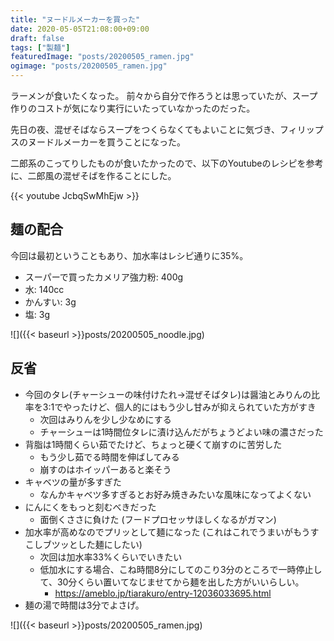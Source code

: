 ```yaml
---
title: "ヌードルメーカーを買った"
date: 2020-05-05T21:08:00+09:00
draft: false
tags: ["製麺"]
featuredImage: "posts/20200505_ramen.jpg"
ogimage: "posts/20200505_ramen.jpg"
---
```


ラーメンが食いたくなった。
前々から自分で作ろうとは思っていたが、スープ作りのコストが気になり実行にいたっていなかったのだった。

先日の夜、混ぜそばならスープをつくらなくてもよいことに気づき、フィリップスのヌードルメーカーを買うことになった。

二郎系のこってりしたものが食いたかったので、以下のYoutubeのレシピを参考に、二郎風の混ぜそばを作ることにした。

{{< youtube JcbqSwMhEjw >}}

## 麺の配合
今回は最初ということもあり、加水率はレシピ通りに35%。

- スーパーで買ったカメリア強力粉: 400g
- 水: 140cc
- かんすい: 3g
- 塩: 3g

![]({{< baseurl >}}posts/20200505_noodle.jpg)

## 反省
- 今回のタレ(チャーシューの味付けたれ→混ぜそばタレ)は醤油とみりんの比率を3:1でやったけど、個人的にはもう少し甘みが抑えられていた方がすき
  - 次回はみりんを少し少なめにする
  - チャーシューは1時間位タレに漬け込んだがちょうどよい味の濃さだった
- 背脂は1時間くらい茹でたけど、ちょっと硬くて崩すのに苦労した
  - もう少し茹でる時間を伸ばしてみる
  - 崩すのはホイッパーあると楽そう
- キャベツの量が多すぎた
  - なんかキャベツ多すぎるとお好み焼きみたいな風味になってよくない
- にんにくをもっと刻むべきだった
  - 面倒くささに負けた (フードプロセッサほしくなるがガマン)
- 加水率が高めなのでプリッとして麺になった (これはこれでうまいがもうすこしブツッとした麺にしたい)
   - 次回は加水率33%くらいでいきたい
   - 低加水にする場合、こね時間8分にしてのこり3分のところで一時停止して、30分くらい置いてなじませてから麺を出した方がいいらしい。
      - https://ameblo.jp/tiarakuro/entry-12036033695.html
- 麺の湯で時間は3分でよさげ。

![]({{< baseurl >}}posts/20200505_ramen.jpg)
